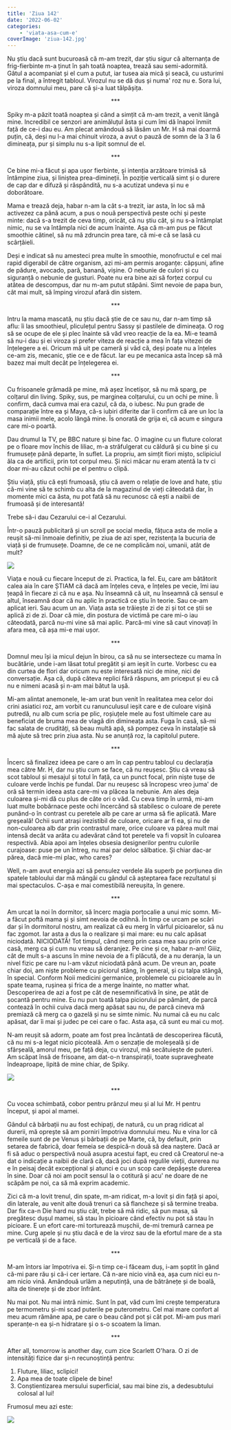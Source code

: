 ```yaml
---
title: 'Ziua 142'
date: '2022-06-02'
categories:
    - 'viata-asa-cum-e'
coverImage: 'ziua-142.jpg'
---
```


Nu știu dacă sunt bucuroasă că m-am trezit, dar știu sigur că alternanța de frig-fierbinte m-a ținut în șah toată noaptea, trează sau semi-adormită. Gâtul a acompaniat și el cum a putut, iar tusea aia mică și seacă, cu usturimi pe la final, a întregit tabloul. Virozul nu se dă dus și numa' roz nu e. Sora lui, viroza domnului meu, pare că și-a luat tălpășița.

<p style="text-align: center;">***</p>

Spiky m-a păzit toată noaptea și când a simțit că m-am trezit, a venit lângă mine. Incredibil ce senzori are animăluțul ăsta și cum îmi dă înapoi înmiit față de ce-i dau eu. Am plecat amândouă să lăsăm un Mr. H să mai doarmă puțin, că, deși nu l-a mai chinuit viroza, a avut o pauză de somn de la 3 la 6 dimineața, pur și simplu nu s-a lipit somnul de el.

<p style="text-align: center;">***</p>

Ce bine mi-a făcut și apa ușor fierbinte, și intenția arzătoare trimisă să întâmpine ziua, și liniștea prea-dimineții. În poziție verticală simt și o durere de cap dar e difuză și răspândită, nu s-a acutizat undeva și nu e doborâtoare.

Mama e trează deja, habar n-am la cât s-a trezit, iar asta, în loc să mă activezez ca până acum, a pus o nouă perspectivă peste ochi și peste minte: dacă s-a trezit de ceva timp, oricât, că nu știu cât, și nu s-a întâmplat nimic, nu se va întâmpla nici de acum înainte. Așa că m-am pus pe făcut smoothie cătinel, să nu mă zdruncin prea tare, că mi-e că se lasă cu scârțâieli.

Deși e indicat să nu amesteci prea multe în smoothie, monofructul e cel mai rapid digerabil de către organism, azi mi-am permis aroganțe: căpșuni, afine de pădure, avocado, pară, banană, vișine. O nebunie de culori și cu siguranță o nebunie de gusturi. Poate nu era bine azi să forțez corpul cu atâtea de descompus, dar nu m-am putut stăpâni. Simt nevoie de papa bun, cât mai mult, să împing virozul afară din sistem.

<p style="text-align: center;">***</p>

Intru la mama mascată, nu știu dacă știe de ce sau nu, dar n-am timp să aflu: îi las smoothieul, pliculețul pentru Sassy și pastilele de dimineața. O rog să se ocupe de ele și plec înainte să văd vreo reacție de la ea. Mi-e teamă să nu-i dau și ei viroza și prefer viteza de reacție a mea în fața vitezei de înțelegere a ei. Oricum mă uit pe cameră și văd că, deși poate nu a înțeles ce-am zis, mecanic, știe ce e de făcut. Iar eu pe mecanica asta încep să mă bazez mai mult decât pe înțelegerea ei.

<p style="text-align: center;">***</p>

Cu frisoanele grămadă pe mine, mă așez încetișor, să nu mă sparg, pe colțarul din living. Spiky, sus, pe marginea colțarului, cu un ochi pe mine. Îi confirm, dacă cumva mai era cazul, că da, o iubesc. Nu pun grade de comparație între ea și Maya, că-s iubiri diferite dar îi confirm că are un loc la masa inimii mele, acolo lângă mine. Îs onorată de grija ei, că acum e singura care mi-o poartă.

Dau drumul la TV, pe BBC nature și bine fac. O imagine cu un fluture colorat pe o floare mov închis de liliac, m-a străfulgerat cu căldură și cu bine și cu frumusețe până departe, în suflet. La propriu, am simțit fiori mișto, sclipiciul ăla ca de artificii, prin tot corpul meu. Și nici măcar nu eram atentă la tv ci doar mi-au căzut ochii pe el pentru o clipă.

Știu viață, știu că ești frumoasă, știu că avem o relație de love and hate, știu că-mi vine să te schimb cu alta de la magazinul de vieți câteodată dar, în momente mici ca ăsta, nu pot fată să nu recunosc că ești a naibii de frumoasă și de interesantă!

Trebe să-i dau Cezarului ce-i al Cezarului.

Într-o pauză publicitară și un scroll pe social media, fățuca asta de molie a reușit să-mi înmoaie definitiv, pe ziua de azi sper, rezistența la bucuria de viață și de frumusețe. Doamne, de ce ne complicăm noi, umanii, atât de mult?

![](images/molia.jpeg)

Viața e nouă cu fiecare început de zi. Practica, la fel. Eu, care am bătătorit calea aia în care ȘTIAM că dacă am înțeles ceva, e înțeles pe vecie, îmi iau țeapă în fiecare zi că nu e așa. Nu înseamnă că uit, nu înseamnă că sensul e altul, înseamnă doar că nu aplic în practică ce știu în teorie. Sau ce-am aplicat ieri. Sau acum un an. Viața asta se trăiește zi de zi și tot ce știi se aplică zi de zi. Doar că mie, din postura de victimă pe care mi-o iau câteodată, parcă nu-mi vine să mai aplic. Parcă-mi vine să caut vinovați în afara mea, că așa mi-e mai ușor.

<p style="text-align: center;">***</p>

Domnul meu își ia micul dejun în birou, ca să nu se intersecteze cu mama în bucătărie, unde i-am lăsat totul pregătit și am ieșit în curte. Vorbesc cu ea din curtea de flori dar oricum nu este interesată nici de mine, nici de conversație. Așa că, după câteva replici fără răspuns, am priceput și eu că nu e nimeni acasă și n-am mai bătut la ușă.

Mi-am alintat anemonele, le-am urat bun venit în realitatea mea celor doi crini asiatici roz, am vorbit cu ranunculusul ieșit care e de culoare vișină putredă, nu alb cum scria pe plic, roșiuțele mele au fost ultimele care au beneficiat de bruma mea de vlagă din dimineața asta. Fuga în casă, să-mi fac salata de crudități, să beau multă apă, să pompez ceva în instalație să mă ajute să trec prin ziua asta. Nu se anunță roz, la capitolul putere.

<p style="text-align: center;">***</p>

Încerc să finalizez ideea pe care o am în cap pentru tabloul cu declarația mea către Mr. H, dar nu știu cum se face, că nu reușesc. Știu că vreau să scot tabloul și mesajul și totul în față, ca un punct focal, prin niște tușe de culoare verde închis pe fundal. Dar nu reușesc să încropesc vreo juma' de oră să termin ideea asta care-mi va plăcea la nebunie. Am ales deja culoarea și-mi dă cu plus de câte ori o văd. Cu ceva timp în urmă, mi-am luat multe bobârnace peste ochi încercând să stabilesc o culoare de perete punând-o în contrast cu peretele alb pe care ar urma să fie aplicată. Mare greșeală! Ochii sunt atrași irezistibil de culoare, oricare ar fi ea, și nu de non-culoarea alb dar prin contrastul mare, orice culoare va părea mult mai intensă decât va arăta cu adevărat când tot peretele va fi vopsit în culoarea respectivă. Abia apoi am înțeles obsesia designerilor pentru culorile curajoase: puse pe un întreg, nu mai par deloc sălbatice. Și chiar dac-ar părea, dacă mie-mi plac, who cares?

Well, n-am avut energia azi să pensulez verdele ăla superb pe porțiunea din spatele tabloului dar mă mângâi cu gândul că așteptarea face rezultatul și mai spectaculos. C-așa e mai comestibilă nereușita, în genere.

<p style="text-align: center;">***</p>

Am urcat la noi în dormitor, să încerc magia portocalie a unui mic somn. Mi-a făcut poftă mama și și simt nevoia de odihnă. În timp ce urcam pe scări dar și în dormitorul nostru, am realizat că eu merg în vârful picioarelor, să nu fac zgomot. Iar asta a dus la o realizare și mai mare: eu nu calc apăsat niciodată. NICIODATĂ! Tot timpul, când merg prin casa mea sau prin orice casă, merg ca și cum nu vreau să deranjez. Pe cine și ce, habar n-am! Giiiz, cât de mult s-a ascuns în mine nevoia de a fi plăcută, de a nu deranja, la un nivel fizic pe care nu l-am văzut niciodată până acum. De vreun an, poate chiar doi, am niște probleme cu piciorul stâng, în general, și cu talpa stângă, în special. Conform Noii medicini germanice, problemele cu picioarele au în spate teama, rușinea și frica de a merge înainte, no matter what. Descoperirea de azi a fost pe cât de nesemnificativă în sine, pe atât de șocantă pentru mine. Eu nu pun toată talpa piciorului pe pământ, de parcă contează în ochii cuiva dacă merg apăsat sau nu, de parcă cineva mă premiază că merg ca o gazelă și nu se simte nimic. Nu numai că eu nu calc apăsat, dar îi mai și judec pe cei care o fac. Asta așa, că sunt eu mai cu moț.

N-am reușit să adorm, poate am fost prea încântată de descoperirea făcută, că nu mi s-a legat nicio picoteală. Am o senzație de moleșeală și de sfârșeală, amorul meu, pe față deja, cu virozul, mă secătuiește de puteri. Am scăpat însă de frisoane, am dat-o-n transpirații, toate supravegheate îndeaproape, lipită de mine chiar, de Spiky.

![](images/spiky-576x1024.jpeg)

<p style="text-align: center;">***</p>

Cu vocea schimbată, cobor pentru prânzul meu și al lui Mr. H pentru început, și apoi al mamei.

Gândul că bărbații nu au fost echipați, de natură, cu un prag ridicat al durerii, mă oprește să am porniri împotriva domnului meu. Nu e vina lor că femeile sunt de pe Venus și bărbații de pe Marte, că, by default, prin setarea de fabrică, doar femeia se despică-n două să dea naștere. Dacă ar fi să aduc o perspectivă nouă asupra acestui fapt, eu cred că Creatorul ne-a dat o indicație a naibii de clară că, dacă joci după regulile vieții, durerea nu e în peisaj decât excepțional și atunci e cu un scop care depășește durerea în sine. Doar că noi am pocit sensul la o cotitură și acu' ne doare de ne scăpăm pe noi, ca să mă exprim academic.

Zici că m-a lovit trenul, din spate, m-am ridicat, m-a lovit și din față și apoi, din laterale, au venit alte două trenuri ca să flancheze și să termine treaba. Dar fix ca-n Die hard nu știu cât, trebe să mă ridic, să pun masa, să pregătesc dușul mamei, să stau în picioare când efectiv nu pot să stau în picioare. E un efort care-mi torturează mușchii, de-mi tremură carnea pe mine. Curg apele și nu știu dacă e de la viroz sau de la efortul mare de a sta pe verticală și de a face.

<p style="text-align: center;">***</p>

M-am întors iar împotriva ei. Și-n timp ce-i făceam duș, i-am șoptit în gând că-mi pare rău și că-i cer iertare. Că n-are nicio vină ea, așa cum nici eu n-am nicio vină. Amândouă urlăm a neputință, una de bătrânețe și de boală, alta de tinerețe și de zbor înfrânt.

Nu mai pot. Nu mai intră nimic. Sunt în pat, văd cum îmi crește temperatura pe termometru și-mi scad puterile pe puterometru. Cel mai mare confort al meu acum rămâne apa, pe care o beau când pot și cât pot. Mi-am pus mari speranțe-n ea și-n hidratare și o s-o scoatem la liman.

<p style="text-align: center;">***</p>

After all, tomorrow is another day, cum zice Scarlett O'hara. O zi de intensități fizice dar și-n recunoștință pentru:

1. Fluture, liliac, sclipici!
2. Apa mea de toate clipele de bine!
3. Conștientizarea mersului superficial, sau mai bine zis, a dedesubtului colosal al lui!

Frumosul meu azi este:

![](images/dream-kitchen.jpeg)
